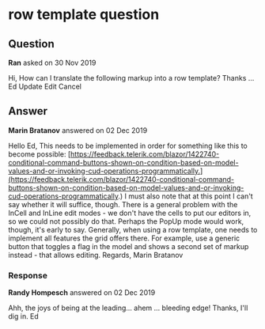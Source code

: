 # row template question

## Question

**Ran** asked on 30 Nov 2019

Hi, How can I translate the following markup into a row template? Thanks ... Ed <GridCommandColumn Width="300px"> <GridCommandButton Command="Save" Icon="save" ShowInEdit="true">Update</GridCommandButton> <GridCommandButton OnClick="@((args)=> SelectDashboardModel(args.Item as DashboardModel))" Icon="edit">Edit</GridCommandButton> <GridCommandButton Command="Cancel" Icon="cancel" ShowInEdit="true">Cancel</GridCommandButton> </GridCommandColumn>

## Answer

**Marin Bratanov** answered on 02 Dec 2019

Hello Ed, This needs to be implemented in order for something like this to become possible: [https://feedback.telerik.com/blazor/1422740-conditional-command-buttons-shown-on-condition-based-on-model-values-and-or-invoking-cud-operations-programmatically.](https://feedback.telerik.com/blazor/1422740-conditional-command-buttons-shown-on-condition-based-on-model-values-and-or-invoking-cud-operations-programmatically.) I must also note that at this point I can't say whether it will suffice, though. There is a general problem with the InCell and InLine edit modes - we don't have the cells to put our editors in, so we could not possibly do that. Perhaps the PopUp mode would work, though, it's early to say. Generally, when using a row template, one needs to implement all features the grid offers there. For example, use a generic button that toggles a flag in the model and shows a second set of markup instead - that allows editing. Regards, Marin Bratanov

### Response

**Randy Hompesch** answered on 02 Dec 2019

Ahh, the joys of being at the leading... ahem ... bleeding edge! Thanks, I'll dig in. Ed
